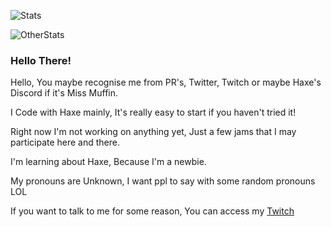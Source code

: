 ![Stats](https://github-readme-stats.vercel.app/api?username=cheemsandfriends&&theme=dark)

![OtherStats](https://github-readme-stats.vercel.app/api/top-langs/?username=cheemsandfriends&layout=compact&theme=dark)
### Hello There!

Hello, You maybe recognise me from PR's, Twitter, Twitch or maybe Haxe's Discord if it's Miss Muffin.

I Code with Haxe mainly, It's really easy to start if you haven't tried it!

Right now I'm not working on anything yet, Just a few jams that I may participate here and there.

I'm learning about Haxe, Because I'm a newbie.

My pronouns are Unknown, I want ppl to say with some random pronouns LOL

If you want to talk to me for some reason, You can access my [Twitch](https://www.twitch.tv/mrcheemsandfriends) 
<!--
**Cheemsandfriends/CheemsAndFriends** is a ✨ _special_ ✨ repository because its `README.md` (this file) appears on your GitHub profile.

Here are some ideas to get you started:

- 🔭 I’m currently working on ...
- 🌱 I’m currently learning ...
- 👯 I’m looking to collaborate on ...
- 🤔 I’m looking for help with ...
- 💬 Ask me about ...
- 📫 How to reach me: ...
- 😄 Pronouns: ...
- ⚡ Fun fact: ...
-->
